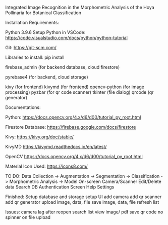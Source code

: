 Integrated Image Recognition in the Morphometric Analysis of the Hoya Pollinaria for Botanical Classification

Installation Requirements:

Python 3.9.6
Setup Python in VSCode:
https://code.visualstudio.com/docs/python/python-tutorial

Git:
https://git-scm.com/

Libraries to install: pip install <library>
  
firebase_admin (for backend database, cloud firestore)
  
pyrebase4 (for backend, cloud storage)
  
kivy (for frontend)
kivymd (for frontend)
opencv-python (for image processing)
pyzbar (for qr code scanner)
tkinter (file dialog)
qrcode (qr generator)

Documentations:

Python:
https://docs.opencv.org/4.x/d6/d00/tutorial_py_root.html

Firestore Database:
https://firebase.google.com/docs/firestore

Kivy:
https://kivy.org/doc/stable/

KivyMD
https://kivymd.readthedocs.io/en/latest/

OpenCV
https://docs.opencv.org/4.x/d6/d00/tutorial_py_root.html

Material Icon Used:
https://icons8.com/

TO DO:
Data Collection -> Augmentation -> Segmentation -> Classification -> Morphometric Analysis -> Model
On-screen Camera/Scanner
Edit/Delete data
Search DB
Authentication Screen
Help
Settings

Finished:
Setup database and storage
setup UI
add camera
add qr scanner
add qr generator
upload image, data, file
save image, data, file
refresh list

Issues:
camera lag after reopen
search list
view image/ pdf
save qr code
no spinner on file upload
